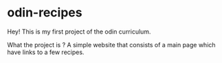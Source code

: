 # odin-recipes
Hey! This is my first project of the odin curriculum.

What the project is ?
A simple website that consists of a main page which have links to a few recipes.